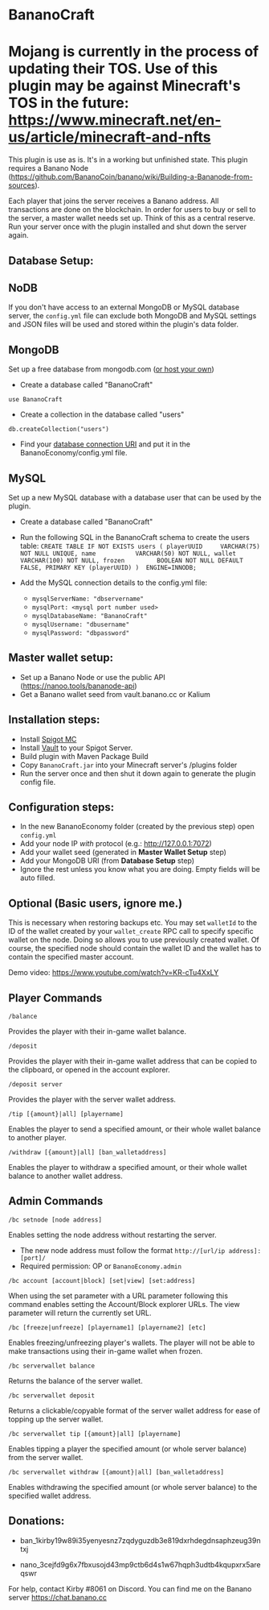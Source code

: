 # BananoCraft
# Mojang is currently in the process of updating their TOS. Use of this plugin may be against Minecraft's TOS in the future: https://www.minecraft.net/en-us/article/minecraft-and-nfts

This plugin is use as is. It's in a working but unfinished state. 
This plugin requires a Banano Node (https://github.com/BananoCoin/banano/wiki/Building-a-Bananode-from-sources).

Each player that joins the server receives a Banano address. All transactions are done on the blockchain.
In order for users to buy or sell to the server, a master wallet needs set up. Think of this as a central reserve.  
Run your server once with the plugin installed and shut down the server again.


## Database Setup:  

## NoDB

If you don't have access to an external MongoDB or MySQL database server, the `config.yml`
file can exclude both MongoDB and MySQL settings and JSON files will be used and stored
within the plugin's data folder.

## MongoDB
Set up a free database from mongodb.com ([or host your own](https://docs.mongodb.com/manual/tutorial/install-mongodb-on-ubuntu/))

* Create a database called "BananoCraft" 

`use BananoCraft`

* Create a collection in the database called "users"

`db.createCollection("users")`

* Find your [database connection URI](https://docs.mongodb.com/manual/reference/connection-string/) and put it in the BananoEconomy/config.yml file.

## MySQL
Set up a new MySQL database with a database user that can be used by the plugin.

* Create a database called "BananoCraft"

* Run the following SQL in the BananoCraft schema to create the users table:
 `CREATE TABLE IF NOT EXISTS users (
      playerUUID     VARCHAR(75) NOT NULL UNIQUE,
      name           VARCHAR(50) NOT NULL,
      wallet         VARCHAR(100) NOT NULL,
      frozen         BOOLEAN NOT NULL DEFAULT FALSE,
      PRIMARY KEY (playerUUID)
  )  ENGINE=INNODB;`

* Add the MySQL connection details to the config.yml file:
  - `mysqlServerName: "dbservername"`
  - `mysqlPort: <mysql port number used>`
  - `mysqlDatabaseName: "BananoCraft"`
  - `mysqlUsername: "dbusername"`
  - `mysqlPassword: "dbpassword"`


## Master wallet setup:  
* Set up a Banano Node or use the public API (https://nanoo.tools/bananode-api)
* Get a Banano wallet seed from vault.banano.cc or Kalium


## Installation steps:
* Install [Spigot MC](https://www.spigotmc.org/)
* Install [Vault](https://www.spigotmc.org/resources/vault.34315/) to your Spigot Server.
* Build plugin with Maven Package Build
* Copy `BananoCraft.jar` into your Minecraft server's /plugins folder  
* Run the server once and then shut it down again to generate the plugin config file.

## Configuration steps:

* In the new BananoEconomy folder (created by the previous step) open `config.yml`  
* Add your node IP *with* protocol (e.g.: http://127.0.0.1:7072)
* Add your wallet seed (generated in **Master Wallet Setup** step)
* Add your MongoDB URI (from **Database Setup** step)  
* Ignore the rest unless you know what you are doing. Empty fields will be auto filled.

## Optional (Basic users, ignore me.)
This is necessary when restoring backups etc.
You may set `walletId` to the ID of the wallet created by your `wallet_create` RPC call to specify specific wallet on the node.
Doing so allows you to use previously created wallet.
Of course, the specified node should contain the wallet ID and the wallet has to contain the specified master account.

Demo video:  https://www.youtube.com/watch?v=KR-cTu4XxLY
  
## Player Commands

`/balance`

Provides the player with their in-game wallet balance.

`/deposit`

Provides the player with their in-game wallet address that can be
copied to the clipboard, or opened in the account explorer.

`/deposit server`

Provides the player with the server wallet address.

`/tip [{amount}|all] [playername]`

Enables the player to send a specified amount, or their whole wallet 
balance to another player.

`/withdraw [{amount}|all] [ban_walletaddress]`

Enables the player to withdraw a specified amount, or their whole wallet
balance to another wallet address.

## Admin Commands

`/bc setnode [node address]`

Enables setting the node address without restarting the server.

* The new node address must follow the format `http://[url/ip address]:[port]/`
* Required permission: OP or `BananoEconomy.admin`

`/bc account [account|block] [set|view] [set:address]`

When using the set parameter with a URL parameter following this 
command enables setting the Account/Block explorer URLs. The view
parameter will return the currently set URL.

`/bc [freeze|unfreeze] [playername1] [playername2] [etc]`

Enables freezing/unfreezing player's wallets. The player will not be 
able to make transactions using their in-game wallet when frozen.

`/bc serverwallet balance`

Returns the balance of the server wallet.

`/bc serverwallet deposit`

Returns a clickable/copyable format of the server wallet address for 
ease of topping up the server wallet.

`/bc serverwallet tip [{amount}|all] [playername]`

Enables tipping a player the specified amount (or whole server balance) 
from the server wallet.

`/bc serverwallet withdraw [{amount}|all] [ban_walletaddress]`

Enables withdrawing the specified amount (or whole server balance) to the 
specified wallet address.

## Donations:   
* ban_1kirby19w89i35yenyesnz7zqdyguzdb3e819dxrhdegdnsaphzeug39ntxj

* nano_3cejfd9g6x7fbxusojd43mp9ctb6d4s1w67hqph3udtb4kqupxrx5areqswr  

For help, contact Kirby #8061 on Discord. You can find me on the Banano server https://chat.banano.cc
